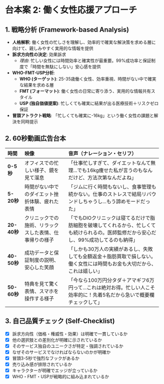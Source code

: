 # 台本案 2: 働く女性応援アプローチ

## 1. 戦略分析 (Framework-based Analysis)

* **人格解釈**: 働く女性の忙しさを理解し、効率的で確実な解決策を求める層に向けて、親しみやすく実用的な情報を提供
* **訴求方向性の決定**: 効果訴求
  * *理由*: 忙しい女性には時間効率と確実性が最重要。99%成功率と保証制度で「時間を無駄にしない」安心感を提供
* **WHO-FMT-USP分析**:
  * **WHO (ターゲット)**: 25-35歳働く女性、効率重視、時間がない中で確実な結果を求める層
  * **FMT (フォーマット)**: 働く女性の日常に寄り添う、実用的な情報共有スタイル
  * **USP (独自価値提案)**: 忙しくても確実に結果が出る医療技術＋リスクゼロ保証
* **冒頭アトラクト戦略**: 「忙しくても確実に-16kg」という働く女性の課題と解決を同時提示

## 2. 60秒動画広告台本

| 時間 | 映像 | 音声（ナレーション・セリフ） |
| :-------- | :--------------------------------- | :--------------------------------------------------------- |
| **0-5秒** | オフィスでの忙しい様子、鏡を見て溜息 | 「仕事忙しすぎて、ダイエットなんて無理...でも16kg痩せた私が言うのもなんだけど、方法次第なんだよね」 |
| **5-20秒** | 時間がない中でのダイエット挫折体験、疲れた表情 | 「ジムに行く時間もないし、食事管理も続かない。仕事のストレスで結局リバウンドしちゃうし...もう諦めモードだった」 |
| **20-40秒** | クリニックでの施術、リラックスした表情、仕事帰りの様子 | 「でもDIOクリニックは寝てるだけで脂肪細胞を破壊してくれるから、忙しくても続けられるの。医師監修だから安心だし、99%成功してるのも納得」 |
| **40-50秒** | 成功データと保証制度の説明、安心した笑顔 | 「しかも30万人の実績があるし、失敗しても全額返金＋脂肪買取で損しない。働く女性には時間もお金も大切だから、これは嬉しい」 |
| **50-60秒** | 特典を見て驚く表情、スマホを操作する様子 | 「今なら100万円分タダ＋アマギフ6万円って...これは絶対お得。忙しい人こそ効率的に！先着5名だから急いで概要欄チェックして」 |

## 3. 自己品質チェック (Self-Checklist)

- [x] 訴求方向性（価格・権威性・効果）は明確で一貫しているか
- [x] 他の選択肢との差別化が明確に示されているか
- [x] そのサービス独自のユニークさが特定・強調されているか
- [x] なぜそのサービスでなければならないのかが明確か
- [x] 冒頭3-5秒で強烈なフックがあるか
- [x] 売り込み感が排除されているか
- [x] キャラクターが明確でエッジが立っているか
- [x] WHO・FMT・USPが戦略的に組み込まれているか